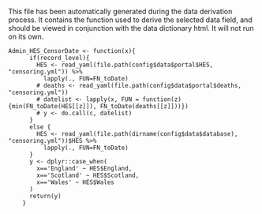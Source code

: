 This file has been automatically generated during the data derivation process.
It contains the function used to derive the selected data field, and should be viewed in conjunction with the data dictionary html.
It will not run on its own.


```
Admin_HES_CensorDate <- function(x){
      if(record_level){
        HES <- read_yaml(file.path(config$data$portal$HES, "censoring.yml")) %>%
          lapply(., FUN=FN_toDate)
        # deaths <- read_yaml(file.path(config$data$portal$deaths, "censoring.yml"))
        # datelist <- lapply(x, FUN = function(z) {min(FN_toDate(HES[[z]]), FN_toDate(deaths[[z]]))})
        # y <- do.call(c, datelist)
      }
      else {
        HES <- read_yaml(file.path(dirname(config$data$database), "censoring.yml"))$HES %>%
          lapply(., FUN=FN_toDate)
      } 
      y <- dplyr::case_when(
        x=='England' ~ HES$England,
        x=='Scotland' ~ HES$Scotland,
        x=='Wales' ~ HES$Wales
      )
      return(y)
    }
```


